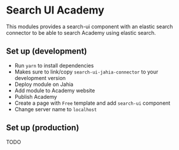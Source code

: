 # Search UI Academy

This modules provides a search-ui component with an elastic search connector to be able to search Academy using elastic search.

## Set up (development)

* Run `yarn` to install dependencies
* Makes sure to link/copy `search-ui-jahia-connector` to your development version
* Deploy module on Jahia
* Add module to Academy website
* Publish Academy
* Create a page with `Free` template and add `search-ui` component
* Change server name to `localhost`   

## Set up (production)

TODO
